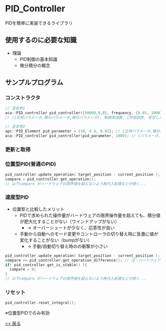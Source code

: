 # PID_Controller

PIDを簡単に実装できるライブラリ  

## 使用するのに必要な知識
- 理論
  - PID制御の基本知識  
  - 微分積分の概念  

## サンプルプログラム
### コンストラクタ
```c++
// 宣言例1
aca::PID_controller pid_controller({50000,0,0}, frequency, {0.01, 1000});
// ({比例パラメータ,積分パラメータ,微分パラメータ}, 制御周波数, {許容誤差, 安定したとみなす時間})

// 宣言例2
apc::PID_Element pid_parameter = {10, 0.4, 0.02}; // {比例パラメータ,積分パラメータ,微分パラメータ}
aca::PID_controller pid_controller(pid_parameter, 1000); // (パラメータ, 制御周波数)
```

### 更新と取得

### 位置型PID(普通のPID)
```c++
pid_controller.update_operation( target_position - current_position );
compare = pid_controller.get_operation();
// 以下compare がハードウェアの限界値を超えないよう再代入処理などが続く...
```

### 速度型PID
- 位置型と比較したメリット
  - PIDで求められた操作量がハードウェアの限界操作量を超えても、積分値が肥大化することがない（ワインドアップがない）
    - → オーバーシュートが少なく、応答性が良い  
  - 手動から自動へのモード変更やコントローラの切り替え時に急激に値が変化することがない（bumpがない）  
    - → 手動/自動切り替え時のの衝撃が小さい
```c++
pid_controller.update_operation( target_position - current_position );
compare += pid_controller.get_operation_difference(); // 注：ハードウェアの限界値などが反映され、実際にMDに渡された compare の値に足していく
if( pid_controller.get_is_stable() ){
  compare = 0;
}
// 以下compare がハードウェアの限界値を超えないよう再代入処理などが続く...
```

### リセット
```c++
pid_controller.reset_integral();
```
※位置型PIDでのみ有効  


[<< 戻る](../README.md)